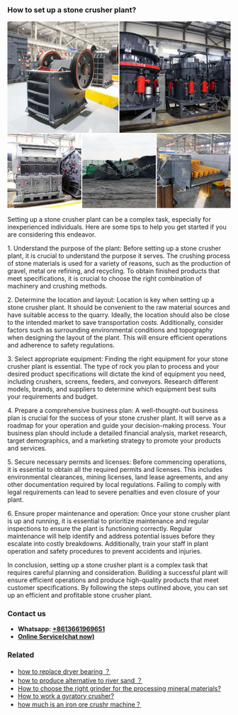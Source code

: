 <h3>How to set up a stone crusher plant?</h3><img src='1701746015.jpg' alt=''><p>Setting up a stone crusher plant can be a complex task, especially for inexperienced individuals. Here are some tips to help you get started if you are considering this endeavor.</p><p>1. Understand the purpose of the plant: Before setting up a stone crusher plant, it is crucial to understand the purpose it serves. The crushing process of stone materials is used for a variety of reasons, such as the production of gravel, metal ore refining, and recycling. To obtain finished products that meet specifications, it is crucial to choose the right combination of machinery and crushing methods.</p><p>2. Determine the location and layout: Location is key when setting up a stone crusher plant. It should be convenient to the raw material sources and have suitable access to the quarry. Ideally, the location should also be close to the intended market to save transportation costs. Additionally, consider factors such as surrounding environmental conditions and topography when designing the layout of the plant. This will ensure efficient operations and adherence to safety regulations.</p><p>3. Select appropriate equipment: Finding the right equipment for your stone crusher plant is essential. The type of rock you plan to process and your desired product specifications will dictate the kind of equipment you need, including crushers, screens, feeders, and conveyors. Research different models, brands, and suppliers to determine which equipment best suits your requirements and budget.</p><p>4. Prepare a comprehensive business plan: A well-thought-out business plan is crucial for the success of your stone crusher plant. It will serve as a roadmap for your operation and guide your decision-making process. Your business plan should include a detailed financial analysis, market research, target demographics, and a marketing strategy to promote your products and services.</p><p>5. Secure necessary permits and licenses: Before commencing operations, it is essential to obtain all the required permits and licenses. This includes environmental clearances, mining licenses, land lease agreements, and any other documentation required by local regulations. Failing to comply with legal requirements can lead to severe penalties and even closure of your plant.</p><p>6. Ensure proper maintenance and operation: Once your stone crusher plant is up and running, it is essential to prioritize maintenance and regular inspections to ensure the plant is functioning correctly. Regular maintenance will help identify and address potential issues before they escalate into costly breakdowns. Additionally, train your staff in plant operation and safety procedures to prevent accidents and injuries.</p><p>In conclusion, setting up a stone crusher plant is a complex task that requires careful planning and consideration. Building a successful plant will ensure efficient operations and produce high-quality products that meet customer specifications. By following the steps outlined above, you can set up an efficient and profitable stone crusher plant.</p><h3>Contact us</h3><ul><li><strong>Whatsapp:&nbsp;<a href="https://wa.me/8613661969651">+8613661969651</a></strong></li><li><a href="https://swt.shibang-china.com/?git&amp;zhl&amp;How to set up a stone crusher plant"><strong>Online Service(chat now)</strong></a></li></ul><h3>Related</h3><ul><li><a href='how to replace dryer bearing ？.md'>how to replace dryer bearing ？</a></li><li><a href='how to produce alternative to river sand ？.md'>how to produce alternative to river sand ？</a></li><li><a href='How to choose the right grinder for the processing mineral materials.md'>How to choose the right grinder for the processing mineral materials?</a></li><li><a href='How to work a gyratory crusher.md'>How to work a gyratory crusher?</a></li><li><a href='how much is an iron ore crushr machine？.md'>how much is an iron ore crushr machine？</a></li></ul>